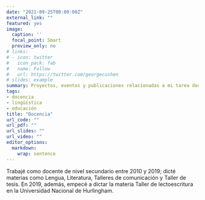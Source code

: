 ```yaml
---
date: "2021-09-25T00:00:00Z"
external_link: ""
featured: yes
image:
  caption: ''
  focal_point: Smart
  preview_only: no
# links:
# - icon: twitter
#   icon_pack: fab
#   name: Follow
#   url: https://twitter.com/georgecushen
# slides: example
summary: Proyectos, eventos y publicaciones relacionadas a mi tarea docente.
tags:
- docencia
- lingüística
- educación
title: "Docencia"
url_code: ""
url_pdf: ""
url_slides: ""
url_video: ""
editor_options: 
  markdown: 
    wrap: sentence
---
```


Trabajé como docente de nivel secundario entre 2010 y 2019; dicté materias como Lengua, Literatura, Talleres de comunicación y Taller de tesis. En 2019, además, empecé a dictar la materia Taller de lectoescritura en la Universidad Nacional de Hurlingham.